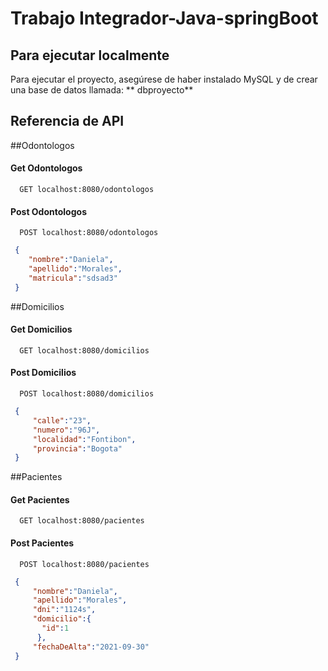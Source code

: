 # Trabajo Integrador-Java-springBoot

## Para ejecutar localmente
Para ejecutar el proyecto, asegúrese de haber instalado MySQL y de crear
una base de datos llamada: ** dbproyecto**


## Referencia de API
##Odontologos
#### Get Odontologos
```
  GET localhost:8080/odontologos
```

#### Post Odontologos
```
  POST localhost:8080/odontologos
```
```json
 {
    "nombre":"Daniela",
    "apellido":"Morales",
    "matricula":"sdsad3"
 }
```

##Domicilios

#### Get Domicilios
```
  GET localhost:8080/domicilios
```

#### Post Domicilios
```
  POST localhost:8080/domicilios
```
```json
 {
     "calle":"23",
     "numero":"96J",
     "localidad":"Fontibon",
     "provincia":"Bogota"
 }
```

##Pacientes

#### Get Pacientes
```
  GET localhost:8080/pacientes
```

#### Post Pacientes
```
  POST localhost:8080/pacientes
```
```json
 {
     "nombre":"Daniela",
     "apellido":"Morales",
     "dni":"1124s",
     "domicilio":{
       "id":1
      },
     "fechaDeAlta":"2021-09-30"
 }
```